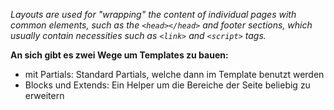 _Layouts are used for "wrapping" the content of individual pages with common elements, such as the `<head></head>` and footer sections, which usually contain necessities such as `<link>` and `<script>` tags._

**An sich gibt es zwei Wege um Templates zu bauen:**

 * mit Partials: Standard Partials, welche dann im Template benutzt werden
 * Blocks und Extends: Ein Helper um die Bereiche der Seite beliebig zu erweitern
